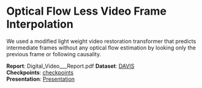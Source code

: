 # Optical Flow Less Video Frame Interpolation
We used a modified light weight video restoration transformer that predicts intermediate frames without any optical flow estimation by looking only the previous frame or following causality.

**Report**: Digital_Video___Report.pdf
**Dataset**: [DAVIS](https://davischallenge.org/) \
**Checkpoints**: [checkpoints](https://utexas-my.sharepoint.com/:f:/g/personal/krishna_durbha_my_utexas_edu/ElKFbDbDhERKuEb46NvEfesBldBWI63RKXUpNAJuiZLsAw?e=rrkZno) \
**Presentation**: [Presentation](https://utexas-my.sharepoint.com/:f:/g/personal/krishna_durbha_my_utexas_edu/El1mNR0FcdtHpx6s-yAuCwEBq5mlFamLGRz_YfvPLk-oqQ?e=NoBxx4)
